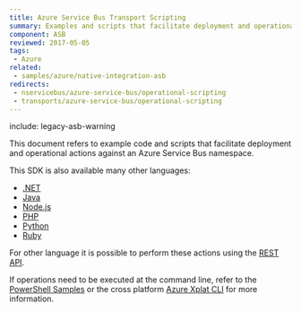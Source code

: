 ```yaml
---
title: Azure Service Bus Transport Scripting
summary: Examples and scripts that facilitate deployment and operational actions against Azure Service Bus
component: ASB
reviewed: 2017-05-05
tags:
 - Azure
related: 
 - samples/azure/native-integration-asb
redirects:
 - nservicebus/azure-service-bus/operational-scripting
 - transports/azure-service-bus/operational-scripting
---
```


include: legacy-asb-warning

This document refers to example code and scripts that facilitate deployment and operational actions against an Azure Service Bus namespace.

This SDK is also available many other languages:

 * [.NET](https://docs.microsoft.com/en-us/azure/service-bus-messaging/service-bus-dotnet-get-started-with-queues)
 * [Java](https://docs.microsoft.com/en-us/azure/service-bus-messaging/service-bus-java-how-to-use-queues)
 * [Node.js](https://docs.microsoft.com/en-us/azure/service-bus-messaging/service-bus-nodejs-how-to-use-queues)
 * [PHP](https://docs.microsoft.com/en-us/azure/service-bus-messaging/service-bus-php-how-to-use-queues)
 * [Python](https://docs.microsoft.com/en-us/azure/service-bus-messaging/service-bus-python-how-to-use-queues)
 * [Ruby](https://docs.microsoft.com/en-us/azure/service-bus-messaging/service-bus-ruby-how-to-use-queues)

For other language it is possible to perform these actions using the [REST API](https://docs.microsoft.com/en-us/rest/api/servicebus/).

If operations need to be executed at the command line, refer to the [PowerShell Samples](https://docs.microsoft.com/en-us/azure/service-bus-messaging/service-bus-manage-with-ps) or the cross platform [Azure Xplat CLI](https://www.npmjs.com/package/azure-cli) for more information.
